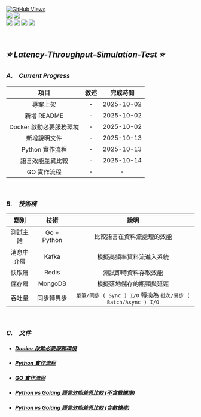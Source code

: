 <a href='https://github.com/Junwu0615/Latency-Throughput-Simulation-Test'><img alt='GitHub Views' src='https://views.whatilearened.today/views/github/Junwu0615/Latency-Throughput-Simulation-Test.svg'> <br> 
[![](https://img.shields.io/badge/Language-GO-blue.svg?style=plastic)](https://go.dev/) 
[![](https://img.shields.io/badge/Language-Python_3.12.0-blue.svg?style=plastic)](https://www.python.org/) <br>
[![](https://img.shields.io/badge/Tools-MongoDB-yellow.svg?style=plastic)](https://www.mongodb.com/)
[![](https://img.shields.io/badge/Tools-Redis-yellow.svg?style=plastic)](https://redis.io/)
[![](https://img.shields.io/badge/Tools-Apache_Kafka-yellow.svg?style=plastic)](https://kafka.apache.org/)
[![](https://img.shields.io/badge/Tools-Docker-yellow.svg?style=plastic)](https://www.docker.com/) 

<br>

## *⭐ Latency-Throughput-Simulation-Test ⭐*

### *A.　Current Progress*
|項目|敘述|完成時間|
|:--:|:--:|:--:|
| 專案上架 | - | 2025-10-02 |
| 新增 README | - | 2025-10-02 |
| Docker 啟動必要服務環境 | - | 2025-10-02 |
| 新增說明文件 | - | 2025-10-13 |
| Python 實作流程 | - | 2025-10-13 |
| 語言效能差異比較 | - | 2025-10-14 |
| GO 實作流程 | - | - |

<br>

### *B.　技術棧*
|類別|技術|說明|
|:--:|:--:|:--:|
| 測試主體 | Go + Python | 比較語言在資料流處理的效能 |
| 消息中介層 | Kafka | 模擬高頻率資料流進入系統 |
| 快取層 | Redis | 測試即時資料存取效能 |
| 儲存層 | MongoDB | 模擬落地儲存的瓶頸與延遲 |
| 吞吐量 | 同步轉異步 | `單筆/同步 ( Sync ) I/O` 轉換為 `批次/異步 ( Batch/Async ) I/O` |

<br>

### *C.　文件*
- #### *[Docker 啟動必要服務環境](./note/docker.md)*
- #### *[Python 實作流程](./note/python.md)*
- #### *[GO 實作流程](./note/go.md)*
- #### *[Python vs Golang 語言效能差異比較 (不含數據庫)](./note/vs.md)*
- #### *[Python vs Golang 語言效能差異比較 (含數據庫)](./note/vs_db.md)*

<br>